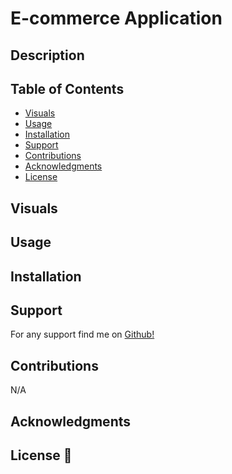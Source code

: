 # E-commerce Application

## Description 
<!-- [E-commerce Application](https://github.com/TheR16H/BuySellBuySell)  -->

## Table of Contents

- [Visuals](#visuals)
- [Usage](#usage)
- [Installation](#installation)
- [Support](#support)
- [Contributions](#contributions)
- [Acknowledgments](#Acknowledgments)
- [License](#license)

## Visuals
<!-- ![ScreenShot1]() 
 ![ScreenShot2]()
![ScreenShot3]()
-- > [DEMO VIDEO](www.google.com) < -- Click me  
remove the arrow spaces-->

## Usage

## Installation
<!-- just simply run the following commands in your terminal the first to install the necessary npm packages.
```
npm i
``` 
This second optional command is if you want the seeded data to populate your tables
```
npm run seed
```-->

## Support
For any support find me on [Github!](https://github.com/TheR16H)

## Contributions
N/A

## Acknowledgments
<!-- - [pg npm package](https://node-postgres.com/) 
- [Sequelize npm package](https://www.npmjs.com/package/sequelize) 
- [Dotenv npm package](https://www.npmjs.com/package/dotenv)  -->

## License 🔔

<!-- MIT License

Copyright (c) 2024 Rashawn Hall

Permission is hereby granted, free of charge, to any person obtaining a copy
of this software and associated documentation files (the "Software"), to deal
in the Software without restriction, including without limitation the rights
to use, copy, modify, merge, publish, distribute, sublicense, and/or sell
copies of the Software, and to permit persons to whom the Software is
furnished to do so, subject to the following conditions:

The above copyright notice and this permission notice shall be included in all
copies or substantial portions of the Software.

THE SOFTWARE IS PROVIDED "AS IS", WITHOUT WARRANTY OF ANY KIND, EXPRESS OR
IMPLIED, INCLUDING BUT NOT LIMITED TO THE WARRANTIES OF MERCHANTABILITY,
FITNESS FOR A PARTICULAR PURPOSE AND NONINFRINGEMENT. IN NO EVENT SHALL THE
AUTHORS OR COPYRIGHT HOLDERS BE LIABLE FOR ANY CLAIM, DAMAGES OR OTHER
LIABILITY, WHETHER IN AN ACTION OF CONTRACT, TORT OR OTHERWISE, ARISING FROM,
OUT OF OR IN CONNECTION WITH THE SOFTWARE OR THE USE OR OTHER DEALINGS IN THE
SOFTWARE. -->


